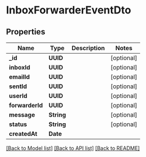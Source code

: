 # InboxForwarderEventDto

## Properties
Name | Type | Description | Notes
------------ | ------------- | ------------- | -------------
**_id** | **UUID** |  | [optional] 
**inboxId** | **UUID** |  | [optional] 
**emailId** | **UUID** |  | [optional] 
**sentId** | **UUID** |  | [optional] 
**userId** | **UUID** |  | [optional] 
**forwarderId** | **UUID** |  | [optional] 
**message** | **String** |  | [optional] 
**status** | **String** |  | [optional] 
**createdAt** | **Date** |  | 

[[Back to Model list]](../README#documentation-for-models) [[Back to API list]](../README#documentation-for-api-endpoints) [[Back to README]](../README)


